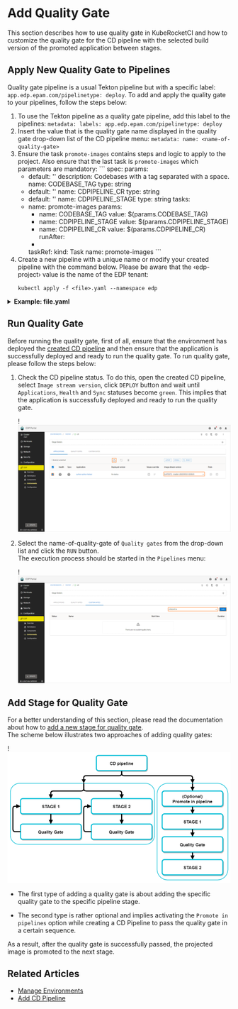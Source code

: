 # Add Quality Gate

This section describes how to use quality gate in KubeRocketCI and how to customize the quality gate for the CD pipeline with the selected build version of the promoted application between stages.

## Apply New Quality Gate to Pipelines
Quality gate pipeline is a usual Tekton pipeline but with a specific label: `app.edp.epam.com/pipelinetype: deploy`. To add and apply the quality gate to your pipelines, follow the steps below:

  1. To use the Tekton pipeline as a quality gate pipeline, add this label to the pipelines:
    ```
    metadata:
      labels:
        app.edp.epam.com/pipelinetype: deploy
    ```
  2. Insert the <name-of-quality-gate> value that is the quality gate name displayed in the quality gate drop-down list of the CD pipeline menu:
    ```
    metadata:
      name: <name-of-quality-gate>
    ```
  3. Ensure the task `promote-images` contains steps and logic to apply to the project. Also ensure that the last task is `promote-images` which parameters are mandatory:
    ```
    spec:
      params:
        - default: ''
          description: Codebases with a tag separated with a space.
          name: CODEBASE_TAG
          type: string
        - default: ''
          name: CDPIPELINE_CR
          type: string
        - default: ''
          name: CDPIPELINE_STAGE
          type: string
      tasks:
        - name: promote-images
          params:
            - name: CODEBASE_TAG
              value: $(params.CODEBASE_TAG)
            - name: CDPIPELINE_STAGE
              value: $(params.CDPIPELINE_STAGE)
            - name: CDPIPELINE_CR
              value: $(params.CDPIPELINE_CR)
          runAfter:
            - <last-task-name>
          taskRef:
            kind: Task
            name: promote-images
    ```
  4. Create a new pipeline with a unique name or modify your created pipeline with the command below. Please be aware that the ‹edp-project› value is the name of the EDP tenant:
      ```
      kubectl apply -f <file>.yaml --namespace edp
      ```
   <details>
   <summary><b>Example: file.yaml</b></summary>
       ```
        apiVersion: tekton.dev/v1beta1
        kind: Pipeline
        metadata:
          labels:
            app.edp.epam.com/pipelinetype: deploy
          name: <name-of-quality-gate>
          namespace: edp
        spec:
          params:
            - default: >-
                https://<CI-pipeline-provisioner>-edp.<cluster-name>.aws.main.edp.projects.epam.com/#/namespaces/$(context.pipelineRun.namespace)/pipelineruns/$(context.pipelineRun.name)
              name: pipelineUrl
              type: string
            - default: ''
              description: Codebases with a tag separated with a space.
              name: CODEBASE_TAG
              type: string
            - default: ''
              name: CDPIPELINE_CR
              type: string
            - default: ''
              name: CDPIPELINE_STAGE
              type: string
          tasks:
            - name: autotests
              params:
                - name: BASE_IMAGE
                  value: bitnami/kubectl:1.25.4
                - name: EXTRA_COMMANDS
                  value: echo "Hello World"
              taskRef:
                kind: Task
                name: run-quality-gate
            - name: promote-images
              params:
                - name: CODEBASE_TAG
                  value: $(params.CODEBASE_TAG)
                - name: CDPIPELINE_STAGE
                  value: $(params.CDPIPELINE_STAGE)
                - name: CDPIPELINE_CR
                  value: $(params.CDPIPELINE_CR)
              runAfter:
                - autotests
              taskRef:
                kind: Task
                name: promote-images
       ```
   </details>

## Run Quality Gate

Before running the quality gate, first of all, ensure that the environment has deployed the [created CD pipeline](add-cd-pipeline.md#create-cd-pipeline-in-the-dialog) and then ensure that the application is successfully deployed and ready to run the quality gate. To run quality gate, please follow the steps below:

1. Check the CD pipeline status. To do this, open the created CD pipeline, select `Image stream version`, click `DEPLOY` button and wait until `Applications`, `Health` and `Sync` statuses become `green`. This implies that the application is successfully deployed and ready to run the quality gate.

    !![CD pipeline stage overview](../assets/user-guide/qg_cd_status.png "CD pipeline stage overview")

2. Select the name-of-quality-gate of `Quality gates` from the drop-down list and click the `RUN` button.<br>The execution process should be started in the `Pipelines` menu:

    !![Quality gate pipeline status](../assets/user-guide/qg_stage_status.png "Quality gate pipeline status")

## Add Stage for Quality Gate

For a better understanding of this section, please read the documentation about how to [add a new stage for quality gate](add-cd-pipeline.md#add-a-new-stage).<br>
The scheme below illustrates two approaches of adding quality gates:

!![Quality gate promote a scheme](../assets/user-guide/qg_promote_shema.png "Types of adding quality gate")

- The first type of adding a quality gate is about adding the specific quality gate to the specific pipeline stage.

- The second type is rather optional and implies activating the `Promote in pipelines` option while creating a CD Pipeline to pass the quality gate in a certain sequence.

As a result, after the quality gate is successfully passed, the projected image is promoted to the next stage.

## Related Articles

* [Manage Environments](../user-guide/manage-environments.md)
* [Add CD Pipeline](../user-guide/add-cd-pipeline.md)
